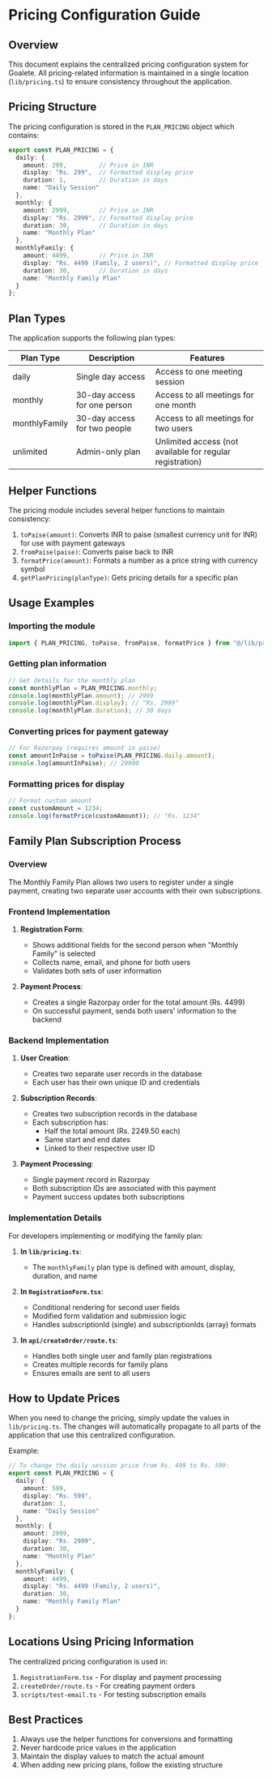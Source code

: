 # Pricing Configuration Guide

## Overview

This document explains the centralized pricing configuration system for Goalete. All pricing-related information is maintained in a single location (`lib/pricing.ts`) to ensure consistency throughout the application.

## Pricing Structure

The pricing configuration is stored in the `PLAN_PRICING` object which contains:

```typescript
export const PLAN_PRICING = {
  daily: {
    amount: 299,         // Price in INR
    display: "Rs. 299",  // Formatted display price
    duration: 1,         // Duration in days
    name: "Daily Session"
  },
  monthly: {
    amount: 2999,        // Price in INR
    display: "Rs. 2999", // Formatted display price
    duration: 30,        // Duration in days
    name: "Monthly Plan"
  },
  monthlyFamily: {
    amount: 4499,        // Price in INR
    display: "Rs. 4499 (Family, 2 users)", // Formatted display price
    duration: 30,        // Duration in days
    name: "Monthly Family Plan"
  }
};
```

## Plan Types

The application supports the following plan types:

| Plan Type | Description | Features |
|-----------|-------------|----------|
| daily | Single day access | Access to one meeting session |
| monthly | 30-day access for one person | Access to all meetings for one month |
| monthlyFamily | 30-day access for two people | Access to all meetings for two users |
| unlimited | Admin-only plan | Unlimited access (not available for regular registration) |

## Helper Functions

The pricing module includes several helper functions to maintain consistency:

1. `toPaise(amount)`: Converts INR to paise (smallest currency unit for INR) for use with payment gateways
2. `fromPaise(paise)`: Converts paise back to INR
3. `formatPrice(amount)`: Formats a number as a price string with currency symbol
4. `getPlanPricing(planType)`: Gets pricing details for a specific plan

## Usage Examples

### Importing the module

```typescript
import { PLAN_PRICING, toPaise, fromPaise, formatPrice } from "@/lib/pricing";
```

### Getting plan information

```typescript
// Get details for the monthly plan
const monthlyPlan = PLAN_PRICING.monthly;
console.log(monthlyPlan.amount); // 2999
console.log(monthlyPlan.display); // "Rs. 2999"
console.log(monthlyPlan.duration); // 30 days
```

### Converting prices for payment gateway

```typescript
// For Razorpay (requires amount in paise)
const amountInPaise = toPaise(PLAN_PRICING.daily.amount);
console.log(amountInPaise); // 29900
```

### Formatting prices for display

```typescript
// Format custom amount
const customAmount = 1234;
console.log(formatPrice(customAmount)); // "Rs. 1234"
```

## Family Plan Subscription Process

### Overview

The Monthly Family Plan allows two users to register under a single payment, creating two separate user accounts with their own subscriptions.

### Frontend Implementation

1. **Registration Form**:
   - Shows additional fields for the second person when "Monthly Family" is selected
   - Collects name, email, and phone for both users
   - Validates both sets of user information

2. **Payment Process**:
   - Creates a single Razorpay order for the total amount (Rs. 4499)
   - On successful payment, sends both users' information to the backend

### Backend Implementation

1. **User Creation**:
   - Creates two separate user records in the database
   - Each user has their own unique ID and credentials

2. **Subscription Records**:
   - Creates two subscription records in the database
   - Each subscription has:
     - Half the total amount (Rs. 2249.50 each)
     - Same start and end dates
     - Linked to their respective user ID

3. **Payment Processing**:
   - Single payment record in Razorpay
   - Both subscription IDs are associated with this payment
   - Payment success updates both subscriptions

### Implementation Details

For developers implementing or modifying the family plan:

1. **In `lib/pricing.ts`**:
   - The `monthlyFamily` plan type is defined with amount, display, duration, and name

2. **In `RegistrationForm.tsx`**:
   - Conditional rendering for second user fields
   - Modified form validation and submission logic
   - Handles subscriptionId (single) and subscriptionIds (array) formats

3. **In `api/createOrder/route.ts`**:
   - Handles both single user and family plan registrations
   - Creates multiple records for family plans
   - Ensures emails are sent to all users

## How to Update Prices

When you need to change the pricing, simply update the values in `lib/pricing.ts`. The changes will automatically propagate to all parts of the application that use this centralized configuration.

Example:
```typescript
// To change the daily session price from Rs. 499 to Rs. 599:
export const PLAN_PRICING = {
  daily: {
    amount: 599,
    display: "Rs. 599",
    duration: 1,
    name: "Daily Session"
  },
  monthly: {
    amount: 2999,
    display: "Rs. 2999",
    duration: 30,
    name: "Monthly Plan"
  },
  monthlyFamily: {
    amount: 4499,
    display: "Rs. 4499 (Family, 2 users)",
    duration: 30,
    name: "Monthly Family Plan"
  }
};
```

## Locations Using Pricing Information

The centralized pricing configuration is used in:

1. `RegistrationForm.tsx` - For display and payment processing
2. `createOrder/route.ts` - For creating payment orders
3. `scripts/test-email.ts` - For testing subscription emails

## Best Practices

1. Always use the helper functions for conversions and formatting
2. Never hardcode price values in the application
3. Maintain the display values to match the actual amount
4. When adding new pricing plans, follow the existing structure
